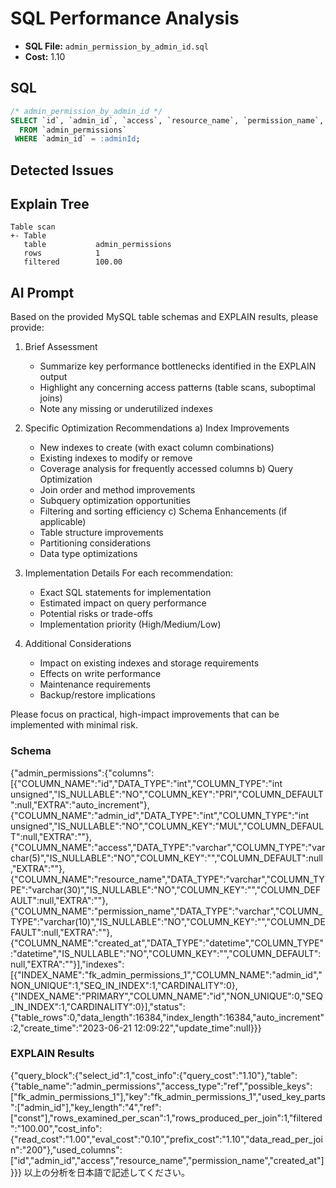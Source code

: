# SQL Performance Analysis
- **SQL File:** `admin_permission_by_admin_id.sql`
- **Cost:** 1.10

## SQL
```sql
/* admin_permission_by_admin_id */
SELECT `id`, `admin_id`, `access`, `resource_name`, `permission_name`, `created_at`
  FROM `admin_permissions`
 WHERE `admin_id` = :adminId;

```

## Detected Issues


## Explain Tree
```
Table scan
+- Table
   table           admin_permissions
   rows            1
   filtered        100.00
```

## AI Prompt
Based on the provided MySQL table schemas and EXPLAIN results, please provide:

1. Brief Assessment
   - Summarize key performance bottlenecks identified in the EXPLAIN output
   - Highlight any concerning access patterns (table scans, suboptimal joins)
   - Note any missing or underutilized indexes

2. Specific Optimization Recommendations
   a) Index Improvements
      - New indexes to create (with exact column combinations)
      - Existing indexes to modify or remove
      - Coverage analysis for frequently accessed columns
   b) Query Optimization
      - Join order and method improvements
      - Subquery optimization opportunities
      - Filtering and sorting efficiency
   c) Schema Enhancements (if applicable)
      - Table structure improvements
      - Partitioning considerations
      - Data type optimizations

3. Implementation Details
   For each recommendation:
     - Exact SQL statements for implementation
     - Estimated impact on query performance
     - Potential risks or trade-offs
     - Implementation priority (High/Medium/Low)

4. Additional Considerations
   - Impact on existing indexes and storage requirements
   - Effects on write performance
   - Maintenance requirements
   - Backup/restore implications

Please focus on practical, high-impact improvements that can be implemented with minimal risk.

### Schema
{"admin_permissions":{"columns":[{"COLUMN_NAME":"id","DATA_TYPE":"int","COLUMN_TYPE":"int unsigned","IS_NULLABLE":"NO","COLUMN_KEY":"PRI","COLUMN_DEFAULT":null,"EXTRA":"auto_increment"},{"COLUMN_NAME":"admin_id","DATA_TYPE":"int","COLUMN_TYPE":"int unsigned","IS_NULLABLE":"NO","COLUMN_KEY":"MUL","COLUMN_DEFAULT":null,"EXTRA":""},{"COLUMN_NAME":"access","DATA_TYPE":"varchar","COLUMN_TYPE":"varchar(5)","IS_NULLABLE":"NO","COLUMN_KEY":"","COLUMN_DEFAULT":null,"EXTRA":""},{"COLUMN_NAME":"resource_name","DATA_TYPE":"varchar","COLUMN_TYPE":"varchar(30)","IS_NULLABLE":"NO","COLUMN_KEY":"","COLUMN_DEFAULT":null,"EXTRA":""},{"COLUMN_NAME":"permission_name","DATA_TYPE":"varchar","COLUMN_TYPE":"varchar(10)","IS_NULLABLE":"NO","COLUMN_KEY":"","COLUMN_DEFAULT":null,"EXTRA":""},{"COLUMN_NAME":"created_at","DATA_TYPE":"datetime","COLUMN_TYPE":"datetime","IS_NULLABLE":"NO","COLUMN_KEY":"","COLUMN_DEFAULT":null,"EXTRA":""}],"indexes":[{"INDEX_NAME":"fk_admin_permissions_1","COLUMN_NAME":"admin_id","NON_UNIQUE":1,"SEQ_IN_INDEX":1,"CARDINALITY":0},{"INDEX_NAME":"PRIMARY","COLUMN_NAME":"id","NON_UNIQUE":0,"SEQ_IN_INDEX":1,"CARDINALITY":0}],"status":{"table_rows":0,"data_length":16384,"index_length":16384,"auto_increment":2,"create_time":"2023-06-21 12:09:22","update_time":null}}}

### EXPLAIN Results
{"query_block":{"select_id":1,"cost_info":{"query_cost":"1.10"},"table":{"table_name":"admin_permissions","access_type":"ref","possible_keys":["fk_admin_permissions_1"],"key":"fk_admin_permissions_1","used_key_parts":["admin_id"],"key_length":"4","ref":["const"],"rows_examined_per_scan":1,"rows_produced_per_join":1,"filtered":"100.00","cost_info":{"read_cost":"1.00","eval_cost":"0.10","prefix_cost":"1.10","data_read_per_join":"200"},"used_columns":["id","admin_id","access","resource_name","permission_name","created_at"]}}}
以上の分析を日本語で記述してください。